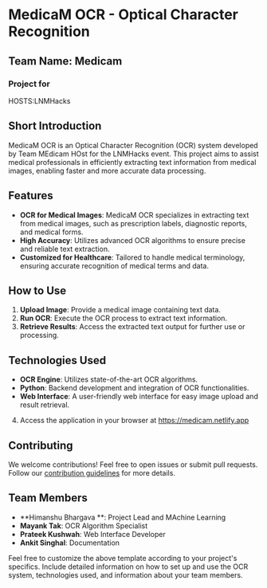# MedicaM OCR - Optical Character Recognition

## Team Name: Medicam 
### Project for 
HOSTS:LNMHacks

## Short Introduction
MedicaM OCR is an Optical Character Recognition (OCR) system developed by Team MEdicam HOst for the LNMHacks event. This project aims to assist medical professionals in efficiently extracting text information from medical images, enabling faster and more accurate data processing.

## Features
- **OCR for Medical Images**: MedicaM OCR specializes in extracting text from medical images, such as prescription labels, diagnostic reports, and medical forms.
- **High Accuracy**: Utilizes advanced OCR algorithms to ensure precise and reliable text extraction.
- **Customized for Healthcare**: Tailored to handle medical terminology, ensuring accurate recognition of medical terms and data.

## How to Use
1. **Upload Image**: Provide a medical image containing text data.
2. **Run OCR**: Execute the OCR process to extract text information.
3. **Retrieve Results**: Access the extracted text output for further use or processing.

## Technologies Used
- **OCR Engine**: Utilizes state-of-the-art OCR algorithms.
- **Python**: Backend development and integration of OCR functionalities.
- **Web Interface**: A user-friendly web interface for easy image upload and result retrieval.


4. Access the application in your browser at https://medicam.netlify.app
## Contributing
We welcome contributions! Feel free to open issues or submit pull requests. Follow our [contribution guidelines](CONTRIBUTING.md) for more details.

## Team Members
- **Himanshu Bhargava **: Project Lead and MAchine Learning 
- **Mayank Tak**: OCR Algorithm Specialist
- **Prateek Kushwah**: Web Interface Developer
- **Ankit Singhal**: Documentation 



Feel free to customize the above template according to your project's specifics. Include detailed information on how to set up and use the OCR system, technologies used, and information about your team members.

